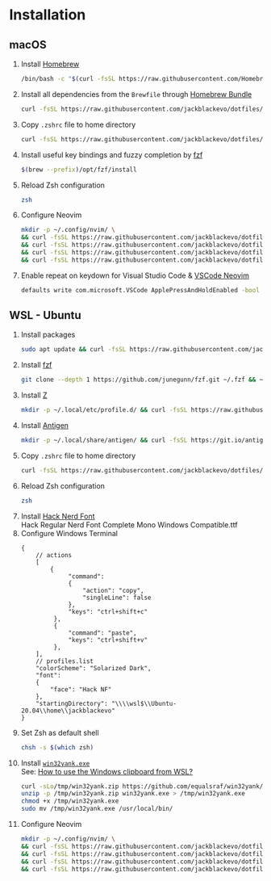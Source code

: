 # Installation

## macOS
1. Install [Homebrew](https://brew.sh/)
   ```bash
   /bin/bash -c "$(curl -fsSL https://raw.githubusercontent.com/Homebrew/install/HEAD/install.sh)"
   ```
2. Install all dependencies from the `Brewfile` through [Homebrew Bundle](https://docs.brew.sh/Manpage#bundle-subcommand)
   ```bash
   curl -fsSL https://raw.githubusercontent.com/jackblackevo/dotfiles/master/macOS/Brewfile > /tmp/Brewfile && brew bundle --file /tmp/Brewfile ; rm /tmp/Brewfile
   ```
3. Copy `.zshrc` file to home directory
   ```bash
   curl -fsSL https://raw.githubusercontent.com/jackblackevo/dotfiles/master/macOS/.zshrc > ~/.zshrc
   ```
4. Install useful key bindings and fuzzy completion by [fzf](https://github.com/junegunn/fzf#using-homebrew-or-linuxbrew)
   ```bash
   $(brew --prefix)/opt/fzf/install
   ```
5. Reload Zsh configuration
   ```bash
   zsh
   ```
6. Configure Neovim
   ```bash
   mkdir -p ~/.config/nvim/ \
   && curl -fsSL https://raw.githubusercontent.com/jackblackevo/dotfiles/master/.config/nvim/init.vim > ~/.config/nvim/init.vim \
   && curl -fsSL https://raw.githubusercontent.com/jackblackevo/dotfiles/master/.config/nvim/plugins.vim > ~/.config/nvim/plugins.vim \
   && curl -fsSL https://raw.githubusercontent.com/jackblackevo/dotfiles/master/.config/nvim/settings.vim > ~/.config/nvim/settings.vim \
   && curl -fsSL https://raw.githubusercontent.com/jackblackevo/dotfiles/master/.config/nvim/mappings.vim > ~/.config/nvim/mappings.vim 
   ```
7. Enable repeat on keydown for Visual Studio Code & [VSCode Neovim](https://github.com/vscode-neovim/vscode-neovim#-installation)
   ```bash
   defaults write com.microsoft.VSCode ApplePressAndHoldEnabled -bool false
   ```

## WSL - Ubuntu
1. Install packages  
   ```bash
   sudo apt update && curl -fsSL https://raw.githubusercontent.com/jackblackevo/dotfiles/master/Ubuntu/pkgs | xargs sudo apt install -y
   ```
2. Install [fzf](https://github.com/junegunn/fzf#using-git)  
   ```bash
   git clone --depth 1 https://github.com/junegunn/fzf.git ~/.fzf && ~/.fzf/install
   ```
3. Install [Z](https://github.com/rupa/z)  
   ```bash
   mkdir -p ~/.local/etc/profile.d/ && curl -fsSL https://raw.githubusercontent.com/rupa/z/master/z.sh > ~/.local/etc/profile.d/z.sh
   ```
4. Install [Antigen](https://github.com/zsh-users/antigen/wiki/Installation)  
   ```bash
   mkdir -p ~/.local/share/antigen/ && curl -fsSL https://git.io/antigen > ~/.local/share/antigen/antigen.zsh
   ```
5. Copy `.zshrc` file to home directory  
   ```bash
   curl -fsSL https://raw.githubusercontent.com/jackblackevo/dotfiles/master/Ubuntu/.zshrc > ~/.zshrc
   ```
6. Reload Zsh configuration  
   ```bash
   zsh
   ```
7. Install [Hack Nerd Font](https://www.nerdfonts.com/font-downloads)  
   Hack Regular Nerd Font Complete Mono Windows Compatible.ttf
8. Configure Windows Terminal
   ```jsonc
   {
       // actions
       [
           {
                "command":
                {
                    "action": "copy",
                    "singleLine": false
                },
                "keys": "ctrl+shift+c"
            },
            {
                "command": "paste",
                "keys": "ctrl+shift+v"
            },
       ],
       // profiles.list
       "colorScheme": "Solarized Dark",
       "font":
       {
           "face": "Hack NF"
       },
       "startingDirectory": "\\\\wsl$\\Ubuntu-20.04\\home\\jackblackevo"
   }
   ```
9. Set Zsh as default shell
   ```bash
   chsh -s $(which zsh)
   ```
10. Install [`win32yank.exe`](https://github.com/equalsraf/win32yank)  
    See: [How to use the Windows clipboard from WSL?](https://github.com/neovim/neovim/wiki/FAQ#how-to-use-the-windows-clipboard-from-wsl)
    ```bash
    curl -sLo/tmp/win32yank.zip https://github.com/equalsraf/win32yank/releases/download/v0.0.4/win32yank-x64.zip
    unzip -p /tmp/win32yank.zip win32yank.exe > /tmp/win32yank.exe
    chmod +x /tmp/win32yank.exe
    sudo mv /tmp/win32yank.exe /usr/local/bin/
    ```
11. Configure Neovim
    ```bash
    mkdir -p ~/.config/nvim/ \
    && curl -fsSL https://raw.githubusercontent.com/jackblackevo/dotfiles/master/.config/nvim/init.vim > ~/.config/nvim/init.vim \
    && curl -fsSL https://raw.githubusercontent.com/jackblackevo/dotfiles/master/.config/nvim/plugins.vim > ~/.config/nvim/plugins.vim \
    && curl -fsSL https://raw.githubusercontent.com/jackblackevo/dotfiles/master/.config/nvim/settings.vim > ~/.config/nvim/settings.vim \
    && curl -fsSL https://raw.githubusercontent.com/jackblackevo/dotfiles/master/.config/nvim/mappings.vim > ~/.config/nvim/mappings.vim 
    ```
